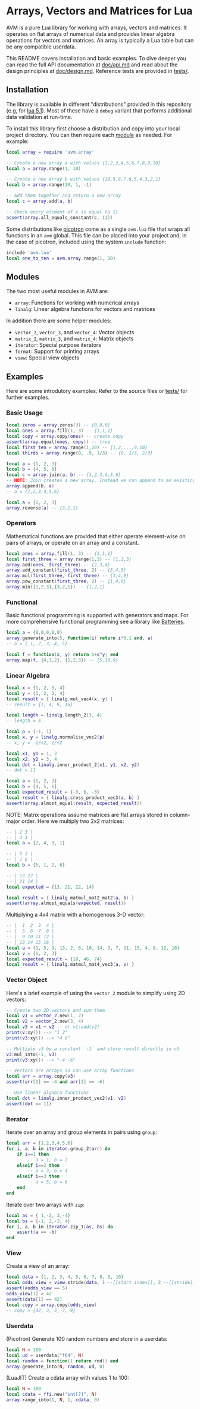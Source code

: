 # Arrays, Vectors and Matrices for Lua

AVM is a pure Lua library for working with arrays, vectors and matrices. It operates on flat arrays of numerical data and provides linear algebra operations for vectors and matrices. An array is typically a Lua table but can be any compatible userdata.

This README covers installation and basic examples. To dive deeper you can read the full API documentation at [doc/api.md](doc/api.md) and read about the design principles at [doc/design.md](doc/design.md). Reference tests are provided in [tests/](tests).

## Installation

The library is available in different "distributions" provided in this repository (e.g, for [lua 5.1](dist/lua51)). Most of these have a `debug` variant that performs additional data validation at run-time.

To install this library first choose a distribution and copy into your local project directory. You can then require each [module](#modules) as needed. For example:

```lua
local array = require 'avm.array'

-- Create a new array a with values {1,2,3,4,5,6,7,8,9,10}
local a = array.range(1, 10)

-- Create a new array b with values {10,9,8,7,6,5,4,3,2,1}
local b = array.range(10, 1, -1)

-- Add them together and return a new array
local c = array.add(a, b)

-- Check every element of c is equal to 11
assert(array.all_equals_constant(c, 11))
```

Some distributions like [picotron](dist/picotron) come as a single `avm.lua` file that wraps all functions in an `avm` global. This file can be placed into your project and, in the case of picotron, included using the system `include` function:

```lua
include 'avm.lua'
local one_to_ten = avm.array.range(1, 10)
```

## Modules

The two most useful modules in AVM are:

* `array`: Functions for working with numerical arrays
* `linalg`: Linear algebra functions for vectors and matrices

In addition there are some helper modules:

* `vector_2`, `vector_3`, and `vector_4`: Vector objects
* `matrix_2`, `matrix_3`, and `matrix_4`: Matrix objects
* `iterator`: Special purpose iterators
* `format`: Support for printing arrays
* `view`: Special view objects

## Examples

Here are some introdutory examples. Refer to the source files or [tests/](tests) for further examples.

### Basic Usage

```lua
local zeros = array.zeros(3) -- {0,0,0}
local ones = array.fill(1, 3) -- {1,1,1}
local copy = array.copy(ones) -- create copy
assert(array.equal(ones, copy)) -- true
local first_ten = array.range(1,10) -- {1,2,...,9,10}
local thirds = array.range(0, .9, 1/3) -- {0, 1/3, 2/3}
```

```lua
local a = {1, 2, 3}
local b = {4, 5, 6}
local c = array.join(a, b) -- {1,2,3,4,5,6}
-- NOTE: Join creates a new array. Instead we can append to an existing array:
array.append(b, a)
-- a = {1,2,3,4,5,6}
```

```lua
local a = {1, 2, 3}
array.reverse(a) -- {3,2,1}
```

### Operators

Mathematical functions are provided that either operate element-wise on pairs of arrays, or operate on an array and a constant.

```lua
local ones = array.fill(1, 3) -- {1,1,1}
local first_three = array.range(1,3) -- {1,2,3}
array.add(ones, first_three) -- {2,3,4}
array.add_constant(first_three, 2) -- {3,4,5}
array.mul(first_three, first_three) -- {1,4,9}
array.pow_constant(first_three, 2) -- {1,4,9}
array.min({1,2,3},{3,2,1}) -- {1,2,1}
```

### Functional

Basic functional programming is supported with generators and maps. For more comprehensive functional programming see a library like [Batteries](https://github.com/1bardesign/batteries).

```lua
local a = {0,0,0,0,0}
array.generate_into(5, function(i) return i*0.1 end, a)
-- a = {.1,.2,.3,.4,.5}
```

```lua
local f = function(x, y) return 1+x^y; end
array.map(f, {4,3,2}, {1,2,3}) -- {5,10,9}
```

### Linear Algebra

```lua
local x = {1, 2, 3, 4}
local y = {1, 2, 3, 4}
local result = { linalg.mul_vec4(x, y) }
-- result = {1, 4, 9, 16}
```

```lua
local length = linalg.length_2(3, 4)
-- length = 5

local p = {-1, 1}
local x, y = linalg.normalise_vec2(p)
-- x, y = -1/√2, 1/√2
```

```lua
local x1, y1 = 1, 2
local x2, y2 = 3, 4
local dot = linalg.inner_product_2(x1, y1, x2, y2)
-- dot = 11
```

```lua
local a = {1, 2, 3}
local b = {4, 5, 6}
local expected_result = {-3, 6, -3}
local result = { linalg.cross_product_vec3(a, b) }
assert(array.almost_equal(result, expected_result))
```

NOTE: Matrix operations assume matrices are flat arrays stored in column-major order. Here we multiply two 2x2 matrices:

```lua
-- | 2 3 |
-- | 4 1 |
local a = {2, 4, 3, 1}

-- | 5 2 |
-- | 1 6 |
local b = {5, 1, 2, 6}

-- | 13 22 |
-- | 21 14 |
local expected = {13, 21, 22, 14}

local result = { linalg.matmul_mat2_mat2(a, b) }
assert(array.almost_equals(expected, result))
```

Multiplying a 4x4 matrix with a homogenous 3-D vector:

```lua
-- |  1  2  3  4 |
-- |  5  6  7  8 |
-- |  9 10 11 12 |
-- | 13 14 15 16 |
local a = {1, 5, 9, 13, 2, 6, 10, 14, 3, 7, 11, 15, 4, 8, 12, 16}
local v = {1, 2, 3}
local expected_result = {18, 46, 74}
local result = { linalg.matmul_mat4_vec3(a, v) }
```

### Vector Object

Here's a brief example of using the `vector_2` module to simplify using 2D vectors:

```lua
-- Create two 2D vectors and sum them
local v1 = vector_2.new(1, 2)
local v2 = vector_2.new(3, 4)
local v3 = v1 + v2 -- or v1:add(v2)
print(v:xy()) --> "1 2"
print(v3:xy()) --> "4 6"

-- Multiply v3 by a constant `-1` and store result directly in v3
v3:mul_into(-1, v3)
print(v3:xy()) --> "-4 -6"

-- Vectors are arrays so can use array functions
local arr = array.copy(v3)
assert(arr[1] == -4 and arr[2] == -6)

-- Use linear algebra functions
local dot = linalg.inner_product_vec2(v1, v2)
assert(dot == 11)
```

### Iterator

Iterate over an array and group elements in pairs using `group`:

```lua
local arr = {1,2,3,4,5,6}
for i, a, b in iterator.group_2(arr) do
	if i==1 then
		-- a = 1, b = 2
	elseif i==2 then
		-- a = 3, b = 4
	elseif i==3 then
		-- a = 5, b = 6
	end
end
```

Iterate over two arrays with `zip`:

```lua
local as = { 1,-2, 3,-4}
local bs = {-1, 2,-3, 4}
for i, a, b in iterator.zip_1(as, bs) do
	assert(a == -b)
end
```

### View

Create a view of an array:

```lua
local data = {1, 2, 3, 4, 5, 6, 7, 8, 9, 10}
local odds_view = view.stride(data, 1 --[[start index]], 2 --[[stride]], 5 --[[count]])
assert(#odds_view == 5)
odds_view[1] = 42
assert(data[1] == 42)
local copy = array.copy(odds_view)
-- copy = {42, 3, 5, 7, 9}
```

### Userdata

(Picotron) Generate 100 random numbers and store in a userdata:

```lua
local N = 100
local ud = userdata("f64", N)
local random = function() return rnd() end
array.generate_into(N, random, ud, 0)
```

(LuaJIT) Create a cdata array with values 1 to 100:

```lua
local N = 100
local cdata = ffi.new("int[?]", N)
array.range_into(1, N, 1, cdata, 0)
```
